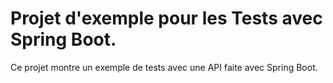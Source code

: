 # Projet d'exemple pour les Tests avec Spring Boot.

Ce projet montre un exemple de tests avec une API faite avec Spring Boot.
